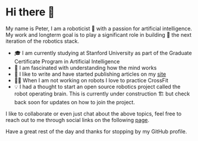 # Hi there 👋
My name is Peter, I am a roboticist 🤖 with a passion for artificial intelligence. My work and longterm goal is to play a significant role in building 🔧 the next iteration of the robotics stack.

* 🎓 I am currently studying at Stanford University as part of the Graduate Certificate Program in Artificial Intelligence
* 🧠 I am fascinated with understanding how the mind works
* 📖 I like to write and have started publishing articles on my [site](https://peterdavidfagan.github.io/)
* 🏋️‍♂️ When I am not working on robots I love to practice CrossFit
* 💡 I had a thought to start an open source robotics project called the robot operating brain. This is currently under construction 🏗️ but check back soon for updates on how to join the project.

I like to collaborate or even just chat about the above topics, feel free to reach out to me through social links on the following [page](https://peterdavidfagan.github.io/). 

Have a great rest of the day and thanks for stopping by my GitHub profile.
